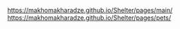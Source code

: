 https://makhomakharadze.github.io/Shelter/pages/main/
https://makhomakharadze.github.io/Shelter/pages/pets/

